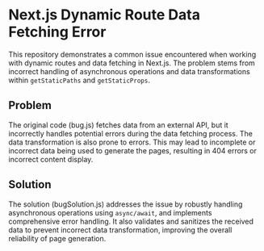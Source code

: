 # Next.js Dynamic Route Data Fetching Error

This repository demonstrates a common issue encountered when working with dynamic routes and data fetching in Next.js. The problem stems from incorrect handling of asynchronous operations and data transformations within `getStaticPaths` and `getStaticProps`.

## Problem

The original code (bug.js) fetches data from an external API, but it incorrectly handles potential errors during the data fetching process. The data transformation is also prone to errors. This may lead to incomplete or incorrect data being used to generate the pages, resulting in 404 errors or incorrect content display.

## Solution

The solution (bugSolution.js) addresses the issue by robustly handling asynchronous operations using `async/await`, and implements comprehensive error handling.  It also validates and sanitizes the received data to prevent incorrect data transformation, improving the overall reliability of page generation.